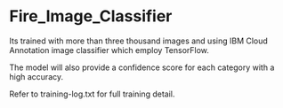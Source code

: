 # Fire_Image_Classifier

Its trained with more than three thousand images and using IBM Cloud Annotation image classifier which employ TensorFlow.

The model will also provide a confidence score for each category with a high accuracy.

Refer to training-log.txt for full training detail.
